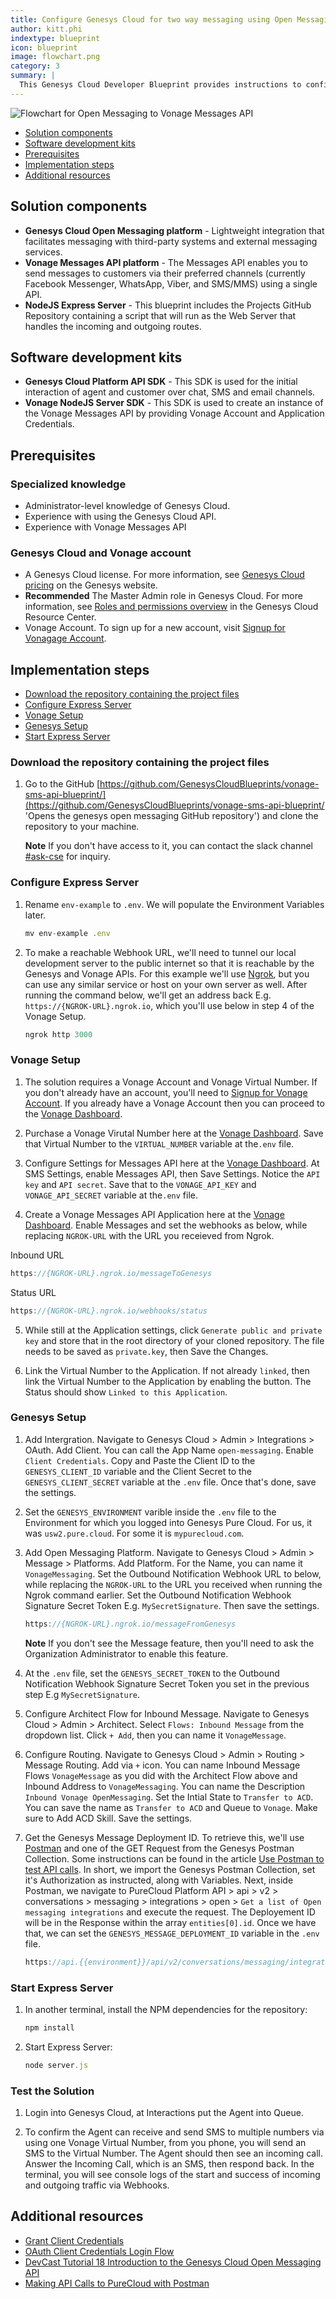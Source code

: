 ```yaml
---
title: Configure Genesys Cloud for two way messaging using Open Messaging Platform and Vonage Messages API
author: kitt.phi
indextype: blueprint
icon: blueprint
image: flowchart.png
category: 3
summary: |
  This Genesys Cloud Developer Blueprint provides instructions to configure a middleware to allow a Genesys Cloud Agent to send and receive messages from a Vonage Virtual Number (LVN), using the Open Messaging Platform and Vonage Messages API.
---
```


![Flowchart for Open Messaging to Vonage Messages API](flowchart.png 'Flowchart for Open Messaging to Vonage Messages API')

- [Solution components](#solution-components 'Goes to the Solutions components section')
- [Software development kits](#software-development-kits 'Goes to the Software development kits section')
- [Prerequisites](#prerequisites 'Goes to the Prerequisites section')
- [Implementation steps](#implementation-steps 'Goes to the Implementation steps section')
- [Additional resources](#additional-resources 'Goes to the Additional resources section')

## Solution components

- **Genesys Cloud Open Messaging platform** - Lightweight integration that facilitates messaging with third-party systems and external messaging services.
- **Vonage Messages API platform** - The Messages API enables you to send messages to customers via their preferred channels (currently Facebook Messenger, WhatsApp, Viber, and SMS/MMS) using a single API.
- **NodeJS Express Server** - This blueprint includes the Projects GitHub Repository containing a script that will run as the Web Server that handles the incoming and outgoing routes.

## Software development kits

- **Genesys Cloud Platform API SDK** - This SDK is used for the initial interaction of agent and customer over chat, SMS and email channels.
- **Vonage NodeJS Server SDK** - This SDK is used to create an instance of the Vonage Messages API by providing Vonage Account and Application Credentials.

## Prerequisites

### Specialized knowledge

- Administrator-level knowledge of Genesys Cloud.
- Experience with using the Genesys Cloud API.
- Experience with Vonage Messages API

### Genesys Cloud and Vonage account

- A Genesys Cloud license. For more information, see [Genesys Cloud pricing](https://www.genesys.com/pricing 'Opens the Genesys Cloud pricing page') on the Genesys website.
- **Recommended** The Master Admin role in Genesys Cloud. For more information, see [Roles and permissions overview](https://help.mypurecloud.com/?p=24360 'Opens the Roles and permissions overview article') in the Genesys Cloud Resource Center.
- Vonage Account. To sign up for a new account, visit [Signup for Vonagage Account](https://dashboard.nexmo.com/sign-up?icid=tryitfree_homepage_nexmodashbdfreetrialsignup_tile&utm_campaign=vonageseo).

## Implementation steps

- [Download the repository containing the project files](#download-the-repository-containing-the-project-files 'Goes to the Download the repository containing the project files section')
- [Configure Express Server](#configure-express-server 'Configure Express Server')
- [Vonage Setup](#vonage-setup 'Vonage Setup')
- [Genesys Setup](#genesys-setup 'Genesys Setup')
- [Start Express Server](#start-express-server 'Start Express Server')

### Download the repository containing the project files

1. Go to the GitHub [https://github.com/GenesysCloudBlueprints/vonage-sms-api-blueprint/](https://github.com/GenesysCloudBlueprints/vonage-sms-api-blueprint/ 'Opens the genesys open messaging GitHub repository') and clone the repository to your machine.

   **Note** If you don't have access to it, you can contact the slack channel [#ask-cse](https://vonage.slack.com/archives/CNW647A0Y) for inquiry.

### Configure Express Server

1. Rename `env-example` to `.env`. We will populate the Environment Variables later.

   ```js
   mv env-example .env
   ```

2. To make a reachable Webhook URL, we'll need to tunnel our local development server to the public internet so that it is reachable by the Genesys and Vonage APIs. For this example we'll use [Ngrok](https://ngrok.com/), but you can use any similar service or host on your own server as well. After running the command below, we'll get an address back E.g. `https://{NGROK-URL}.ngrok.io`, which you'll use below in step 4 of the Vonage Setup.

   ```js
   ngrok http 3000
   ```

### Vonage Setup

1. The solution requires a Vonage Account and Vonage Virtual Number. If you don't already have an account, you'll need to [Signup for Vonage Account](https://dashboard.nexmo.com/sign-up?icid=tryitfree_homepage_nexmodashbdfreetrialsignup_tile&utm_campaign=vonageseo). If you already have a Vonage Account then you can proceed to the [Vonage Dashboard](https://dashboard.nexmo.com).

2. Purchase a Vonage Virutal Number here at the [Vonage Dashboard](https://dashboard.nexmo.com/your-numbers). Save that Virtual Number to the `VIRTUAL_NUMBER` variable at the`.env` file.

3. Configure Settings for Messages API here at the [Vonage Dashboard](https://dashboard.nexmo.com/settings). At SMS Settings, enable Messages API, then Save Settings. Notice the `API key` and `API secret`. Save that to the `VONAGE_API_KEY` and `VONAGE_API_SECRET` variable at the`.env` file.

4. Create a Vonage Messages API Application here at the [Vonage Dashboard](https://dashboard.nexmo.com/applications). Enable Messages and set the webhooks as below, while replacing `NGROK-URL` with the URL you receieved from Ngrok.

Inbound URL

```js
https://{NGROK-URL}.ngrok.io/messageToGenesys
```

Status URL

```js
https://{NGROK-URL}.ngrok.io/webhooks/status
```

5. While still at the Application settings, click `Generate public and private key` and store that in the root directory of your cloned repository. The file needs to be saved as `private.key`, then Save the Changes.

6. Link the Virtual Number to the Application. If not already `linked`, then link the Virtual Number to the Application by enabling the button. The Status should show `Linked to this Application`.

### Genesys Setup

1.  Add Intergration. Navigate to Genesys Cloud > Admin > Integrations > OAuth. Add Client. You can call the App Name `open-messaging`. Enable `Client Credentials`. Copy and Paste the Client ID to the `GENESYS_CLIENT_ID` variable and the Client Secret to the `GENESYS_CLIENT_SECRET` variable at the `.env` file. Once that's done, save the settings.

2.  Set the `GENESYS_ENVIRONMENT` varible inside the `.env` file to the Environment for which you logged into Genesys Pure Cloud. For us, it was `usw2.pure.cloud`. For some it is `mypurecloud.com`.

3.  Add Open Messaging Platform. Navigate to Genesys Cloud > Admin > Message > Platforms. Add Platform. For the Name, you can name it `VonageMessaging`. Set the Outbound Notification Webhook URL to below, while replacing the `NGROK-URL` to the URL you received when running the Ngrok command earlier. Set the Outbound Notification Webhook Signature Secret Token E.g. `MySecretSignature`. Then save the settings.

    ```js
    https://{NGROK-URL}.ngrok.io/messageFromGenesys
    ```

    **Note** If you don't see the Message feature, then you'll need to ask the Organization Administrator to enable this feature.

4.  At the `.env` file, set the `GENESYS_SECRET_TOKEN` to the Outbound Notification Webhook Signature Secret Token you set in the previous step E.g `MySecretSignature`.

5.  Configure Architect Flow for Inbound Message. Navigate to Genesys Cloud > Admin > Architect. Select `Flows: Inbound Message` from the dropdown list. Click `+ Add`, then you can name it `VonageMessage`.

6.  Configure Routing. Navigate to Genesys Cloud > Admin > Routing > Message Routing. Add via `+` icon. You can name Inbound Message Flows `VonageMessage` as you did with the Architect Flow above and Inbound Address to `VonageMessaging`. You can name the Description `Inbound Vonage OpenMessaging`. Set the Intial State to `Transfer to ACD`. You can save the name as `Transfer to ACD` and Queue to `Vonage`. Make sure to Add ACD Skill. Save the settings.

7.  Get the Genesys Message Deployment ID. To retrieve this, we'll use [Postman](https://www.postman.com/) and one of the GET Request from the Genesys Postman Collection. Some instructions can be found in the article [Use Postman to test API calls](https://developer.genesys.cloud/api/rest/postman/). In short, we import the Genesys Postman Collection, set it's Authorization as instructed, along with Variables. Next, inside Postman, we navigate to PureCloud Platform API > api > v2 > conversations > messaging > integrations > open > `Get a list of Open messaging integrations` and execute the request. The Deployement ID will be in the Response within the array `entities[0].id`. Once we have that, we can set the `GENESYS_MESSAGE_DEPLOYMENT_ID` variable in the `.env` file.

    ```js
    https://api.{{environment}}/api/v2/conversations/messaging/integrations/open
    ```

### Start Express Server

1. In another terminal, install the NPM dependencies for the repository:

   ```js
   npm install
   ```

2. Start Express Server:

   ```js
   node server.js
   ```

### Test the Solution

1. Login into Genesys Cloud, at Interactions put the Agent into Queue.

2. To confirm the Agent can receive and send SMS to multiple numbers via using one Vonage Virtual Number, from you phone, you will send an SMS to the Virtual Number. The Agent should then see an incoming call. Answer the Incoming Call, which is an SMS, then respond back. In the terminal, you will see console logs of the start and success of incoming and outgoing traffic via Webhooks.

## Additional resources

- [Grant Client Credentials](https://developer.dev-genesys.cloud/api/rest/authorization/use-client-credentials 'Grant Client Credentials')
- [OAuth Client Credentials Login Flow](https://developer.dev-genesys.cloud/api/tutorials/oauth-client-credentials/#language=nodejs&step=0 'OAuth Client Credentials Login Flow')
- [DevCast Tutorial 18 Introduction to the Genesys Cloud Open Messaging API](https://www.youtube.com/watch?v=dBEhmO1AaS0 'Introduction to the Genesys Cloud Open Messaging API')
- [Making API Calls to PureCloud with Postman](https://www.youtube.com/watch?v=YtFGNkRlfcA&t=5s 'Making API Calls to PureCloud with Postman')
